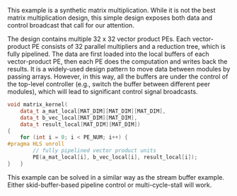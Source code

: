 This example is a synthetic matrix multiplication. While it is not the best matrix multiplication design, this simple design exposes both data and control broadcast that call for our attention.

The design contains multiple 32 x 32 vector product PEs. Each vector-product PE consists of 32 parallel multipliers and a reduction tree, which is fully pipelined. The data are first loaded into the local buffers of each vector-product PE, then each PE does the computation and writes back the results. It is a widely-used design pattern to move data between modules by passing arrays. However, in this way, all the buffers are under the control of the top-level controller (e.g., switch the buffer between different peer modules), which will lead to significant control signal broadcasts.

```c++
void matrix_kernel(
    data_t a_mat_local[MAT_DIM][MAT_DIM][MAT_DIM], 
    data_t b_vec_local[MAT_DIM][MAT_DIM], 
    data_t result_local[MAT_DIM][MAT_DIM])
{
    for (int i = 0; i < PE_NUM; i++) {
#pragma HLS unroll
        // fully pipelined vector product units
        PE(a_mat_local[i], b_vec_local[i], result_local[i]);
}   }   
```

This example can be solved in a similar way as the stream buffer example. Either skid-buffer-based pipeline control or multi-cycle-stall will work.